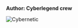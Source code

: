 <b>Author: Cyberlegend crew</b><br>

![Cybernetic](https://github.com/yuankong666/Ultimate-RAT-Collection/assets/128066597/6bc97557-60c9-45a4-a7cb-d30907bdd896)
